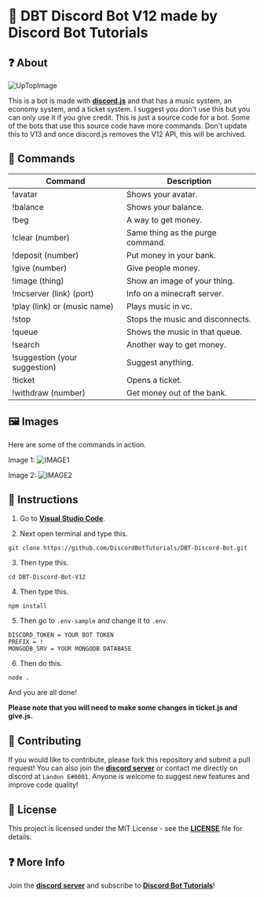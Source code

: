 # 🤖 DBT Discord Bot V12 made by Discord Bot Tutorials

## ❓ About
![UpTopImage](https://user-images.githubusercontent.com/75545991/127600018-7940bd01-e2a8-498b-b06f-07158d86e905.png)

This is a bot is made with **[discord.js](https://discord.js.org/#/)** and that has a music system, an economy system, and a ticket system. I suggest you don't use this but you can only use it if you give credit. This is just a source code for a bot. Some of the bots that use this source code have more commands. Don't update this to V13 and once discord.js removes the V12 API, this will be archived.

## 💬 Commands

Command | Description
------------ | -------------
!avatar | Shows your avatar.
!balance | Shows your balance.
!beg | A way to get money.
!clear (number) | Same thing as the purge command.
!deposit (number) | Put money in your bank.
!give (number) | Give people money.
!image (thing) | Show an image of your thing.
!mcserver (link) (port) | Info on a minecraft server.
!play (link) or (music name) | Plays music in vc.
!stop | Stops the music and disconnects.
!queue | Shows the music in that queue.
!search | Another way to get money.
!suggestion (your suggestion) | Suggest anything.
!ticket | Opens a ticket.
!withdraw (number) | Get money out of the bank.

## 🖼 Images
Here are some of the commands in action.

Image 1:
![IMAGE1](https://user-images.githubusercontent.com/75545991/127596676-092b464b-1c8d-4da7-9cbd-90740c9e8f88.png)

Image 2:
![IMAGE2](https://user-images.githubusercontent.com/75545991/127596953-043622ad-a94e-494a-80f1-0948f41d0981.png)

## 📄 Instructions
1. Go to **[Visual Studio Code](https://code.visualstudio.com/)**.

2. Next open terminal and type this.
```
git clone https://github.com/DiscordBotTutorials/DBT-Discord-Bot.git
```
3. Then type this.
```
cd DBT-Discord-Bot-V12
```

4. Then type this.
```
npm install
```

5. Then go to `.env-sample` and change it to `.env`.
```
DISCORD_TOKEN = YOUR BOT TOKEN
PREFIX = !
MONGODB_SRV = YOUR MONGODB DATABASE
```

6. Then do this.
```
node .
```

And you are all done!

**Please note that you will need to make some changes in ticket.js and give.js.**

## 🙋‍ Contributing
If you would like to contribute, please fork this repository and submit a pull request! You can also join the **[discord server](https://discord.gg/PrKvbYGEfC)** or contact me directly on discord at `Landon E#0001`. Anyone is welcome to suggest new features and improve code quality!

## 📄 License
This project is licensed under the MIT License - see the **[LICENSE](https://github.com/DiscordBotTutorials/DBT-Discord-Bot-V12/blob/master/LICENSE)** file for details.

## ❓ More Info
Join the **[discord server](https://discord.gg/PrKvbYGEfC)** and subscribe to **[Discord Bot Tutorials](https://www.youtube.com/channel/UCQqkYv3qVlpvc4_n1M8PA4w)**!
